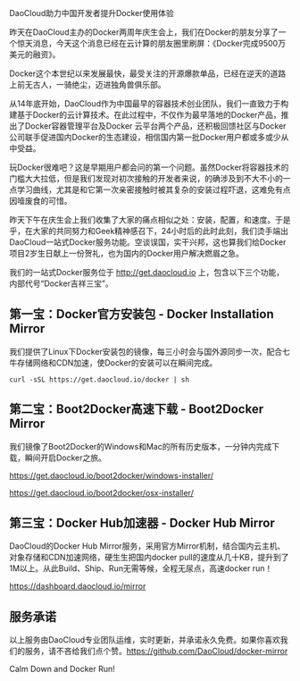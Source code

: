 DaoCloud助力中国开发者提升Docker使用体验

昨天在DaoCloud主办的Docker两周年庆生会上，我们在Docker的朋友分享了一个惊天消息，今天这个消息已经在云计算的朋友圈里刷屏：《Docker完成9500万美元的融资》。

Docker这个本世纪以来发展最快，最受关注的开源爆款单品，已经在逆天的道路上前无古人，一骑绝尘，迈进独角兽俱乐部。

从14年底开始，DaoCloud作为中国最早的容器技术创业团队，我们一直致力于构建基于Docker的云计算技术。在此过程中，不仅作为最早落地的Docker产品，推出了Docker容器管理平台及Docker 云平台两个产品，还积极回馈社区与Docker公司联手促进国内Docker的生态建设，相信国内第一批Docker用户都或多或少从中受益。

玩Docker很难吧？这是早期用户都会问的第一个问题。虽然Docker将容器技术的门槛大大拉低，但是我们发现对初次接触的开发者来说，的确涉及到不大不小的一点学习曲线，尤其是和它第一次亲密接触时被其复杂的安装过程吓退，这难免有点因噎废食的可惜。

昨天下午在庆生会上我们收集了大家的痛点相似之处：安装，配置，和速度。于是乎，在大家的共同努力和Geek精神感召下，24小时后的此时此刻，我们烫手端出DaoCloud一站式Docker服务功能。空谈误国，实干兴邦，这也算我们给Docker项目2岁生日献上一份贺礼，也为国内的Docker用户解决燃眉之急。

我们的一站式Docker服务位于 http://get.daocloud.io 上，包含以下三个功能，内部代号“Docker吉祥三宝”。

## 第一宝：Docker官方安装包 - Docker Installation Mirror

我们提供了Linux下Docker安装包的镜像，每三小时会与国外源同步一次，配合七牛存储网络和CDN加速，使Docker的安装可以在瞬间完成。

```curl -sSL https://get.daocloud.io/docker | sh```

## 第二宝：Boot2Docker高速下载 - Boot2Docker Mirror

我们镜像了Boot2Docker的Windows和Mac的所有历史版本，一分钟内完成下载，瞬间开启Docker之旅。

https://get.daocloud.io/boot2docker/windows-installer/

https://get.daocloud.io/boot2docker/osx-installer/

## 第三宝：Docker Hub加速器 - Docker Hub Mirror

DaoCloud的Docker Hub Mirror服务，采用官方Mirror机制，结合国内云主机、对象存储和CDN加速网络，硬生生把国内docker pull的速度从几十KB，提升到了1M以上。从此Build、Ship、Run无需等候，全程无尿点，高速docker run！

https://dashboard.daocloud.io/mirror

## 服务承诺
以上服务由DaoCloud专业团队运维，实时更新，并承诺永久免费。如果你喜欢我们的服务，请不吝给我们点个赞。https://github.com/DaoCloud/docker-mirror

Calm Down and Docker Run!
